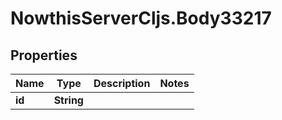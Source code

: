 # NowthisServerCljs.Body33217

## Properties
Name | Type | Description | Notes
------------ | ------------- | ------------- | -------------
**id** | **String** |  | 


